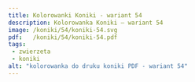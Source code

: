 ```yaml
---
title: Kolorowanki Koniki - wariant 54
description: Kolorowanka Koniki – wariant 54
image: /koniki/54/koniki-54.svg
pdf:   /koniki/54/koniki-54.pdf
tags:
 - zwierzeta
 - koniki
alt: "kolorowanka do druku koniki PDF - wariant 54"
---
```

